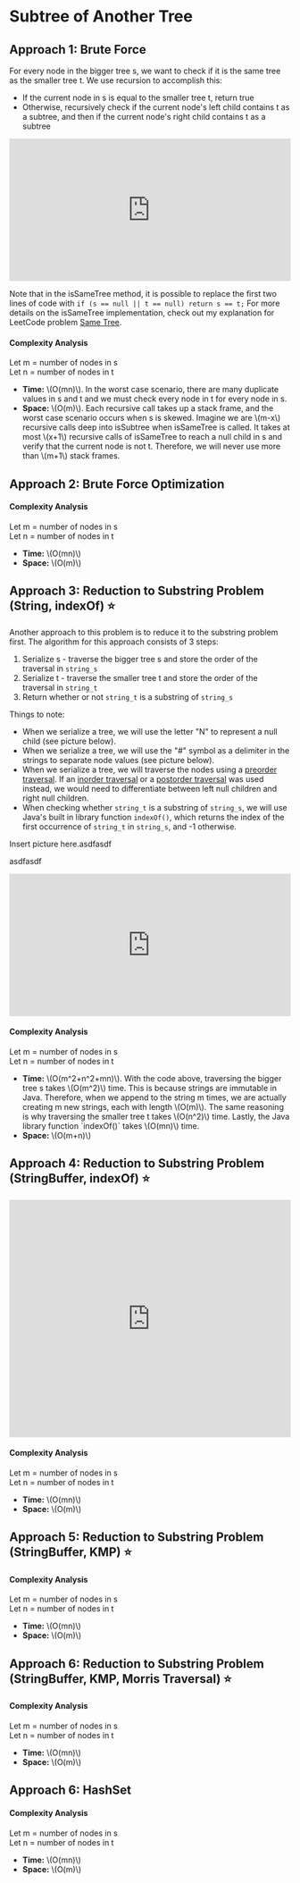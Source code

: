 <!-- MathJax -->
<script src="https://polyfill.io/v3/polyfill.min.js?features=es6"></script>
<script id="MathJax-script" async src="https://cdn.jsdelivr.net/npm/mathjax@3/es5/tex-mml-chtml.js"></script>

# Subtree of Another Tree 

## Approach 1: Brute Force
For every node in the bigger tree s, we want to check if it is the same tree as the smaller tree t. We use recursion to accomplish this:
- If the current node in s is equal to the smaller tree t, return true
- Otherwise, recursively check if the current node's left child contains t as a subtree, and then if the current node's right child contains t as a subtree

<iframe src="https://leetcode.com/playground/YxKD2YGD/shared" frameBorder="0" width="100%" height="255"></iframe>

Note that in the isSameTree method, it is possible to replace the first two lines of code with `if (s == null || t == null) return s == t;`
For more details on the isSameTree implementation, check out my explanation for LeetCode problem [Same Tree](../0100_Same-Tree/Explanation.md).

#### Complexity Analysis
Let m = number of nodes in s  
Let n = number of nodes in t
- <div><b>Time:</b> \(O(mn)\). In the worst case scenario, there are many duplicate values in s and t and we must check every node in t for every node in s.</div>
- <div><b>Space:</b> \(O(m)\). Each recursive call takes up a stack frame, and the worst case scenario occurs when s is skewed. Imagine we are \(m-x\) recursive calls deep into isSubtree when isSameTree is called. It takes at most \(x+1\) recursive calls of isSameTree to reach a null child in s and verify that the current node is not t. Therefore, we will never use more than \(m+1\) stack frames.</div>

## Approach 2: Brute Force Optimization

#### Complexity Analysis
Let m = number of nodes in s  
Let n = number of nodes in t
- <div><b>Time:</b> \(O(mn)\)</div>
- <div><b>Space:</b> \(O(m)\)</div>

## Approach 3: Reduction to Substring Problem (String, indexOf) ⭐
Another approach to this problem is to reduce it to the substring problem first. The algorithm for this approach consists of 3 steps:
1. Serialize s - traverse the bigger tree s and store the order of the traversal in `string_s`
2. Serialize t - traverse the smaller tree t and store the order of the traversal in `string_t`
3. Return whether or not `string_t` is a substring of `string_s`

Things to note:
- When we serialize a tree, we will use the letter "N" to represent a null child (see picture below).
- When we serialize a tree, we will use the "#" symbol as a delimiter in the strings to separate node values (see picture below).
- When we serialize a tree, we will traverse the nodes using a [preorder traversal](). If an [inorder traversal]() or a [postorder traversal]() was used instead, we would need to differentiate between left null children and right null children.
- When checking whether `string_t` is a substring of `string_s`, we will use Java's built in library function `indexOf()`, which returns the index of the first occurrence of `string_t` in `string_s`, and -1 otherwise.

Insert picture here.asdfasdf

asdfasdf
<iframe src="https://leetcode.com/playground/YfqkE2mS/shared" frameBorder="0" width="100%" height="255"></iframe>

#### Complexity Analysis
Let m = number of nodes in s  
Let n = number of nodes in t
- <div><b>Time:</b> \(O(m^2+n^2+mn)\). With the code above, traversing the bigger tree s takes \(O(m^2)\) time. This is because strings are immutable in Java. Therefore, when we append to the string m times, we are actually creating m new strings, each with length \(O(m)\). The same reasoning is why traversing the smaller tree t takes \(O(n^2)\) time. Lastly, the Java library function `indexOf()` takes \(O(mn)\) time.</div>
- <div><b>Space:</b> \(O(m+n)\)</div>

## Approach 4: Reduction to Substring Problem (StringBuffer, indexOf) ⭐

<iframe src="https://leetcode.com/playground/LcwEF8ZC/shared" frameBorder="0" width="100%" height="425"></iframe>

#### Complexity Analysis
Let m = number of nodes in s  
Let n = number of nodes in t
- <div><b>Time:</b> \(O(mn)\)</div>
- <div><b>Space:</b> \(O(m)\)</div>

## Approach 5: Reduction to Substring Problem (StringBuffer, KMP) ⭐

#### Complexity Analysis
Let m = number of nodes in s  
Let n = number of nodes in t
- <div><b>Time:</b> \(O(mn)\)</div>
- <div><b>Space:</b> \(O(m)\)</div>

## Approach 6: Reduction to Substring Problem (StringBuffer, KMP, Morris Traversal) ⭐

#### Complexity Analysis
Let m = number of nodes in s  
Let n = number of nodes in t
- <div><b>Time:</b> \(O(mn)\)</div>
- <div><b>Space:</b> \(O(m)\)</div>

## Approach 6: HashSet


#### Complexity Analysis
Let m = number of nodes in s  
Let n = number of nodes in t
- <div><b>Time:</b> \(O(mn)\)</div>
- <div><b>Space:</b> \(O(m)\)</div>
